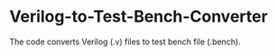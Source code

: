 # Verilog-to-Test-Bench-Converter
The code converts Verilog (.v) files to test bench file (.bench).
